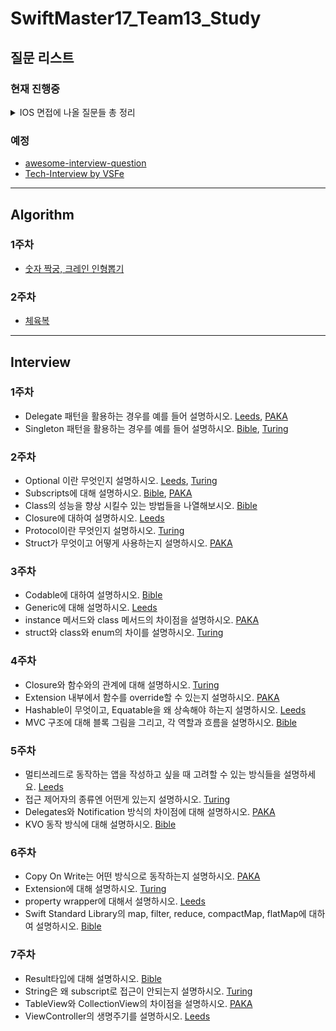 # SwiftMaster17_Team13_Study




## 질문 리스트

### 현재 진행중
<details><summary>IOS 면접에 나올 질문들 총 정리
</summary>

 - [Jercy님 IOS 면접질문 레포](https://github.com/JeaSungLEE/iOSInterviewquestions)   

## iOS
- Bounds 와 Frame 의 차이점을 설명하시오.
- 실제 디바이스가 없을 경우 개발 환경에서 할 수 있는 것과 없는 것을 설명하시오.
- 앱의 콘텐츠나 데이터 자체를 저장/보관하는 특별한 객체를 무엇이라고 하는가?
- 앱 화면의 콘텐츠를 표시하는 로직과 관리를 담당하는 객체를 무엇이라고 하는가?
- App thinning에 대해서 설명하시오.
###
- 앱이 시작할 때 main.c 에 있는 UIApplicationMain 함수에 의해서 생성되는 객체는 무엇인가?
- @Main에 대해서 설명하시오.
- 앱이 foreground에 있을 때와 background에 있을 때 어떤 제약사항이 있나요?
- 상태 변화에 따라 다른 동작을 처리하기 위한 앱델리게이트 메서드들을 설명하시오.
- 앱이 In-Active 상태가 되는 시나리오를 설명하시오.
- scene delegate에 대해 설명하시오.
- UIApplication 객체의 컨트롤러 역할은 어디에 구현해야 하는가?
- App의 Not running, Inactive, Active, Background, Suspended에 대해 설명하시오.
###
- NSOperationQueue 와 GCD Queue 의 차이점을 설명하시오.
- GCD API 동작 방식과 필요성에 대해 설명하시오.
- Global DispatchQueue 의 Qos 에는 어떤 종류가 있는지, 각각 어떤 의미인지 설명하시오.
###
- iOS 앱을 만들고, User Interface를 구성하는 데 필수적인 프레임워크 이름은 무엇인가?
- Foundation Kit은 무엇이고 포함되어 있는 클래스들은 어떤 것이 있는지 설명하시오.
- Delegate란 무엇인지 설명하고, retain 되는지 안되는지 그 이유를 함께 설명하시오.
- NotificationCenter 동작 방식과 활용 방안에 대해 설명하시오.
- UIKit 클래스들을 다룰 때 꼭 처리해야하는 애플리케이션 쓰레드 이름은 무엇인가?
- App Bundle의 구조와 역할에 대해 설명하시오.
- 모든 View Controller 객체의 상위 클래스는 무엇이고 그 역할은 무엇인가?
- 자신만의 Custom View를 만들려면 어떻게 해야하는지 설명하시오.
- View 객체에 대해 설명하시오.
- UIView 에서 Layer 객체는 무엇이고 어떤 역할을 담당하는지 설명하시오.
- UIWindow 객체의 역할은 무엇인가?
- UINavigationController 의 역할이 무엇인지 설명하시오.
- TableView를 동작 방식과 화면에 Cell을 출력하기 위해 최소한 구현해야 하는 DataSource 메서드를 설명하시오.
- 하나의 View Controller 코드에서 여러 TableView Controller 역할을 해야 할 경우 어떻게 구분해서 구현해야 하는지 설명하시오.
- setNeedsLayout와 setNeedsDisplay의 차이에 대해 설명하시오.
- stackView의 장점과 단점에 대해서 설명하시오.
###
- NSCache와 딕셔너리로 캐시를 구성했을때의 차이를 설명하시오.
- URLSession에 대해서 설명하시오.
- prepareForReuse에 대해서 설명하시오.
- 다크모드를 지원하는 방법에 대해 설명하시오.
- <s>ViewController의 생명주기를 설명하시오.</s>
- <s>TableView와 CollectionView의 차이점을 설명하시오.</s>

## Autolayout
- 오토레이아웃을 코드로 작성하는 방법은 무엇인가? (3가지)
- hugging, resistance에 대해서 설명하시오.
- Intrinsic Size에 대해서 설명하시오.
- 스토리보드를 이용했을때의 장단점을 설명하시오.
- Safearea에 대해서 설명하시오.
- Left Constraint 와 Leading Constraint 의 차이점을 설명하시오.

## Swift
- <s>struct와 class와 enum의 차이를 설명하시오.</s>
- <s>class의 성능을 향상 시킬수 있는 방법들을 나열해보시오.</s>
- <s>Copy On Write는 어떤 방식으로 동작하는지 설명하시오.</s>
- Convenience init에 대해 설명하시오.
- AnyObject에 대해 설명하시오.
- <s>Optional 이란 무엇인지 설명하시오.</s>
- <s>Struct 가 무엇이고 어떻게 사용하는지 설명하시오.</s>
- <s>Subscripts에 대해 설명하시오.</s>
- <s>String은 왜 subscript로 접근이 안되는지 설명하시오.</s>
- <s>instance 메서드와 class 메서드의 차이점을 설명하시오.</s>
- <s>class 메서드와 static 메서드의 차이점을 설명하시오.</s>
- <s>Delegate 패턴을 활용하는 경우를 예를 들어 설명하시오.</s>
- <s>Singleton 패턴을 활용하는 경우를 예를 들어 설명하시오.</s>
- <s>KVO 동작 방식에 대해 설명하시오.</s>
- <s>Delegates와 Notification 방식의 차이점에 대해 설명하시오.</s>
- <s>멀티 쓰레드로 동작하는 앱을 작성하고 싶을 때 고려할 수 있는 방식들을 설명하시오.</s>
- <s>MVC 구조에 대해 블록 그림을 그리고, 각 역할과 흐름을 설명하시오.</s>
- <s>프로토콜이란 무엇인지 설명하시오.</s>
- Protocol Oriented Programming과 Object Oriented Programming의 차이점을 설명하시오.
- <s>Hashable이 무엇이고, Equatable을 왜 상속해야 하는지 설명하시오.</s>
- mutating 키워드에 대해 설명하시오.
- 탈출 클로저에 대하여 설명하시오.
- <s>Extension에 대해 설명하시오.</s>
- <s>Extension 내부에서 함수를 override할 수 있는지 설명하시오.</s>
- <s>접근 제어자의 종류엔 어떤게 있는지 설명하시오.</s>
- defer란 무엇인지 설명하시오.
- defer가 호출되는 순서는 어떻게 되고, defer가 호출되지 않는 경우를 설명하시오.
- <s>property wrapper에 대해서 설명하시오.</s>
- <s>Generic에 대해 설명하시오.</s>
- some 키워드에 대해 설명하시오.
- <s>Result타입에 대해 설명하시오.</s>
- <s>Codable에 대하여 설명하시오.</s>
- <s>Closure에 대하여 설명하시오.</s>
- <s>Closure와 함수와의 관계에 대해 설명하시오.</s>

## ARC
- ARC란 무엇인지 설명하시오.
- Retain Count 방식에 대해 설명하시오.
- Strong 과 Weak 참조 방식에 대해 설명하시오.
- 순환 참조에 대하여 설명하시오.
- 강한 순환 참조 (Strong Reference Cycle) 는 어떤 경우에 발생하는지 설명하시오.

## Functional Programming
- 순수함수란 무엇인지 설명하시오.
- 함수형 프로그래밍이 무엇인지 설명하시오.
- 고차 함수가 무엇인지 설명하시오.
- <s>Swift Standard Library의 map, filter, reduce, compactMap, flatMap에 대하여 설명하시오.</s>

## Architecture
- MVVM, MVI, Ribs, VIP 등 자신이 알고있는 아키텍쳐를 설명하시오.
- 의존성 주입에 대하여 설명하시오.

## SwiftUI
- @State에 대해서 설명하시오.

## Combine
- PassthroughSubject에 대해서 설명하시오
- @Published에 대해서 설명하시오
- AnyCancellable에 대해서 설명하시오
- sink에 대해서 설명하시오
- throttle과 debounce의 차이점을 설명하시오.
- Data를 Binding 하는 방법에 대해서 설명하시오.

# Optional
아래부터는 추가로 공부를 하면 좋을 내용들입니다.

Objective-c나 rx는 회사, 팀마다 사용하는곳이 차이가있고 신입이나 주니어기준으로 필수라고 여겨지지않기에 옵셔널에 추가하였습니다.

## Rx
- Reactive Programming이 무엇인지 설명하시오.
- RxSwift를 왜 사용하는지 설명하시오.
- RxSwift의 단점을 설명하시오.
- RxSwift에서 Hot Observable과 Cold Observable의 차이를 설명하시오.
- Subject의 종류와 차이점에 대해 설명하시오.
- Subject와 Driver의 차이를 설명하시오.
- Single, Completable, Maybe의 차이점에 대해 설명하고, 언제 적용하면 좋을지 설명하시오.

## MRC
- ARC 대신 Manual Reference Count 방식으로 구현할 때 꼭 사용해야 하는 메서드들을 쓰고 역할을 설명하시오.
- retain 과 assign 의 차이점을 설명하시오.
- 특정 객체를 autorelease 하기 위해 필요한 사항과 과정을 설명하시오.
- Autorelease Pool을 사용해야 하는 상황을 두 가지 이상 예로 들어 설명하시오. 
- 다음 코드를 실행하면 어떤 일이 발생할까 추측해서 설명하시오.
Ball *ball = [[[[Ball alloc] init] autorelease] autorelease];

## Advanced
- method swizzling이 무엇이고, 어떨 때 사용하는지 설명하시오.
- NSCoder 클래스는 어떤 상황에서 어떻게 써야 하는지 설명하시오.
- Responder Chain 구조에 대해 설명하고, First Responder 역할에 대해 설명하시오.
- NSObject부터 UIButton 까지 상속 과정의 계층과 역할을 설명하시오.
- shallow copy와 deep copy의 차이점을 설명하시오.
- Push Notification 방식에 대해 설명하시오.
- Foundation 과 Core Foundation 프레임워크의 차이점을 설명하시오.
- NSURLConnection 에서 사용하는 Delegate 메서드들에 대해 설명하시오.
- Synchronous 방식과 Asynchronous 방식으로 URL Connection을 처리할 경우의 장단점을 비교하시오.
- Plist 파일 구조와 Plist 파일에 저장된 데이터를 다루기 적합한 클래스를 설명하시오.
- Core Data와 Sqlite 같은 데이터 베이스의 차이점을 설명하시오.
- JSON 데이터를 처리하는 방식과 파서, 객체 변환 방식에 대해 설명하시오.
- 웹 서버와 HTTP 연결을 사용해서 데이터를 주거나 받으려면 사용해야 하는 클래스와 동작을 설명하시오.
- Protocol에서는 왜 var만 되는지 설명하시요.
- DispatchQueue.main.sync를 사용하는 상황을 설명하시오.
- Run Loops에 대해 설명하시오.

## Objective-C
- Swift의 클로저와 Objective-C의 블록은 어떤 차이가 있는가?
- Mutable 객체과 Immutable 객체는 어떤것이 있는지 예를 들고, 차이점을 설명하시오.
- dynamic과 property 의미와 차이를 설명하시오.
- @property로 선언한 NSString* title 의 getter/setter 메서드를 구현해보시오.
- @property에서 atomic과 nonatomic 차이점을 설명하고, 어떤것이 안전한지, 어느것이 기본인지 설명하시오.
- @property로 선언한다는 것의 의미를 설명하고, .h에 넣을 경우와 .m에 넣을 경우 차이점을 설명하시오.
- -performSelector:withObject:afterDelay: 메시지를 보내면 인자값의 객체는 retain되는가? 그 이유를 함께 설명하시오.
- Objective-C 에서 캡슐화된 데이터를 접근하기 위한 방법들을 설명하시오.
- Fast Enumeration 이란 무엇인지 설명하시오. 
- unnamed category 방식에 대해 설명하시오.
- Category 확장과 Subclass 확장의 차이점을 설명하시오.
- Category 방식에 대해 설명하시오.
- Objective-C 에서 Protocol 이란 무엇인지 설명하시오.
- Objective-C++ 방식이 무엇인지 설명하고, 어떤 경우 사용해야 하는지 설명하시오.
</details>

### 예정

- [awesome-interview-question](https://github.com/DopplerHQ/awesome-interview-questions)
- [Tech-Interview by VSFe](https://github.com/VSFe/Tech-Interview)

-----------
## Algorithm
### 1주차
- [숫자 짝궁, 크레인 인형뽑기](https://github.com/OpenBible3438/SwiftMaster17_Team13_Study/milestone/1)
### 2주차
- [체육복](https://github.com/OpenBible3438/SwiftMaster17_Team13_Study/milestone/2)

------------
## Interview

### 1주차
- Delegate 패턴을 활용하는 경우를 예를 들어 설명하시오. 
[Leeds](https://github.com/OpenBible3438/SwiftMaster17_Team13_CS_Study/tree/main/iOS/1%EC%A3%BC%EC%B0%A8/Delegate%20%ED%8C%A8%ED%84%B4%EC%9D%84%20%ED%99%9C%EC%9A%A9%ED%95%98%EB%8A%94%20%EA%B2%BD%EC%9A%B0%EB%A5%BC%20%EC%98%88%EB%A5%BC%20%EB%93%A4%EC%96%B4%20%EC%84%A4%EB%AA%85%ED%95%98%EC%8B%9C%EC%98%A4/Leeds), [PAKA](https://github.com/OpenBible3438/SwiftMaster17_Team13_CS_Study/tree/main/iOS/1%EC%A3%BC%EC%B0%A8/Delegate%20%ED%8C%A8%ED%84%B4%EC%9D%84%20%ED%99%9C%EC%9A%A9%ED%95%98%EB%8A%94%20%EA%B2%BD%EC%9A%B0%EB%A5%BC%20%EC%98%88%EB%A5%BC%20%EB%93%A4%EC%96%B4%20%EC%84%A4%EB%AA%85%ED%95%98%EC%8B%9C%EC%98%A4/PAKA)
- Singleton 패턴을 활용하는 경우를 예를 들어 설명하시오. 
[Bible](https://github.com/OpenBible3438/SwiftMaster17_Team13_CS_Study/tree/main/iOS/1%EC%A3%BC%EC%B0%A8/Singleton%20%ED%8C%A8%ED%84%B4%EC%9D%84%20%ED%99%9C%EC%9A%A9%ED%95%98%EB%8A%94%20%EA%B2%BD%EC%9A%B0%EB%A5%BC%20%EC%98%88%EB%A5%BC%20%EB%93%A4%EC%96%B4%20%EC%84%A4%EB%AA%85%ED%95%98%EC%8B%9C%EC%98%A4/Bible), [Turing](https://github.com/OpenBible3438/SwiftMaster17_Team13_CS_Study/tree/main/iOS/1%EC%A3%BC%EC%B0%A8/Singleton%20%ED%8C%A8%ED%84%B4%EC%9D%84%20%ED%99%9C%EC%9A%A9%ED%95%98%EB%8A%94%20%EA%B2%BD%EC%9A%B0%EB%A5%BC%20%EC%98%88%EB%A5%BC%20%EB%93%A4%EC%96%B4%20%EC%84%A4%EB%AA%85%ED%95%98%EC%8B%9C%EC%98%A4/Turing)

### 2주차
- Optional 이란 무엇인지 설명하시오. 
[Leeds](https://github.com/OpenBible3438/SwiftMaster17_Team13_CS_Study/tree/main/iOS/2%EC%A3%BC%EC%B0%A8/Team/Optional%20%EC%9D%B4%EB%9E%80%20%EB%AC%B4%EC%97%87%EC%9D%B8%EC%A7%80%20%EC%84%A4%EB%AA%85%ED%95%98%EC%8B%9C%EC%98%A4/Leeds), [Turing](https://github.com/OpenBible3438/SwiftMaster17_Team13_CS_Study/tree/main/iOS/2%EC%A3%BC%EC%B0%A8/Team/Optional%20%EC%9D%B4%EB%9E%80%20%EB%AC%B4%EC%97%87%EC%9D%B8%EC%A7%80%20%EC%84%A4%EB%AA%85%ED%95%98%EC%8B%9C%EC%98%A4/Turing)
- Subscripts에 대해 설명하시오. 
[Bible](https://github.com/OpenBible3438/SwiftMaster17_Team13_CS_Study/tree/main/iOS/2%EC%A3%BC%EC%B0%A8/Team/Subscripts%EC%97%90%20%EB%8C%80%ED%95%B4%20%EC%84%A4%EB%AA%85%ED%95%98%EC%8B%9C%EC%98%A4/Bible), [PAKA](https://github.com/OpenBible3438/SwiftMaster17_Team13_CS_Study/tree/main/iOS/2%EC%A3%BC%EC%B0%A8/Team/Subscripts%EC%97%90%20%EB%8C%80%ED%95%B4%20%EC%84%A4%EB%AA%85%ED%95%98%EC%8B%9C%EC%98%A4/PAKA)
- Class의 성능을 향상 시킬수 있는 방법들을 나열해보시오. 
[Bible](https://github.com/OpenBible3438/SwiftMaster17_Team13_CS_Study/tree/main/iOS/2%EC%A3%BC%EC%B0%A8/Personal/Class%EC%9D%98%20%EC%84%B1%EB%8A%A5%EC%9D%84%20%ED%96%A5%EC%83%81%20%EC%8B%9C%ED%82%AC%EC%88%98%20%EC%9E%88%EB%8A%94%20%EB%B0%A9%EB%B2%95%EB%93%A4%EC%9D%84%20%EB%82%98%EC%97%B4%ED%95%B4%EB%B3%B4%EC%8B%9C%EC%98%A4/Bible)
- Closure에 대하여 설명하시오. 
[Leeds](https://github.com/OpenBible3438/SwiftMaster17_Team13_CS_Study/tree/main/iOS/2%EC%A3%BC%EC%B0%A8/Personal/Closure%EC%97%90%20%EB%8C%80%ED%95%98%EC%97%AC%20%EC%84%A4%EB%AA%85%ED%95%98%EC%8B%9C%EC%98%A4/Leeds)
- Protocol이란 무엇인지 설명하시오. 
[Turing](https://github.com/OpenBible3438/SwiftMaster17_Team13_CS_Study/tree/main/iOS/2%EC%A3%BC%EC%B0%A8/Personal/Protocol%EC%9D%B4%EB%9E%80%20%EB%AC%B4%EC%97%87%EC%9D%B8%EC%A7%80%20%EC%84%A4%EB%AA%85%ED%95%98%EC%8B%9C%EC%98%A4/Turing)
- Struct가 무엇이고 어떻게 사용하는지 설명하시오. 
[PAKA](https://github.com/OpenBible3438/SwiftMaster17_Team13_CS_Study/tree/main/iOS/2%EC%A3%BC%EC%B0%A8/Personal/Struct%EA%B0%80%20%EB%AC%B4%EC%97%87%EC%9D%B4%EA%B3%A0%20%EC%96%B4%EB%96%BB%EA%B2%8C%20%EC%82%AC%EC%9A%A9%ED%95%98%EB%8A%94%EC%A7%80%20%EC%84%A4%EB%AA%85%ED%95%98%EC%8B%9C%EC%98%A4/PAKA)

### 3주차
- Codable에 대하여 설명하시오. 
[Bible](https://github.com/OpenBible3438/SwiftMaster17_Team13_Study/tree/main/iOS/3%EC%A3%BC%EC%B0%A8/Codable%EC%97%90%20%EB%8C%80%ED%95%98%EC%97%AC%20%EC%84%A4%EB%AA%85%ED%95%98%EC%8B%9C%EC%98%A4/Bible)
- Generic에 대해 설명하시오. 
[Leeds](https://github.com/OpenBible3438/SwiftMaster17_Team13_Study/tree/main/iOS/3%EC%A3%BC%EC%B0%A8/Generic%EC%97%90%20%EB%8C%80%ED%95%B4%20%EC%84%A4%EB%AA%85%ED%95%98%EC%8B%9C%EC%98%A4/Leeds)
- instance 메서드와 class 메서드의 차이점을 설명하시오. 
[PAKA](https://github.com/OpenBible3438/SwiftMaster17_Team13_Study/tree/main/iOS/3%EC%A3%BC%EC%B0%A8/instance%20%EB%A9%94%EC%84%9C%EB%93%9C%EC%99%80%20class%20%EB%A9%94%EC%84%9C%EB%93%9C%EC%9D%98%20%EC%B0%A8%EC%9D%B4%EC%A0%90%EC%9D%84%20%EC%84%A4%EB%AA%85%ED%95%98%EC%8B%9C%EC%98%A4/PAKA)
- struct와 class와 enum의 차이를 설명하시오. 
[Turing](https://github.com/OpenBible3438/SwiftMaster17_Team13_Study/tree/main/iOS/3%EC%A3%BC%EC%B0%A8/struct%EC%99%80%20class%EC%99%80%20enum%EC%9D%98%20%EC%B0%A8%EC%9D%B4%EB%A5%BC%20%EC%84%A4%EB%AA%85%ED%95%98%EC%8B%9C%EC%98%A4/Turing)

### 4주차
- Closure와 함수와의 관계에 대해 설명하시오.
[Turing](https://github.com/OpenBible3438/SwiftMaster17_Team13_Study/tree/main/iOS/4%EC%A3%BC%EC%B0%A8/Closure%EC%99%80%20%ED%95%A8%EC%88%98%EC%99%80%EC%9D%98%20%EA%B4%80%EA%B3%84%EC%97%90%20%EB%8C%80%ED%95%B4%20%EC%84%A4%EB%AA%85%ED%95%98%EC%8B%9C%EC%98%A4/Turing)
- Extension 내부에서 함수를 override할 수 있는지 설명하시오.
[PAKA](https://github.com/OpenBible3438/SwiftMaster17_Team13_Study/tree/main/iOS/4%EC%A3%BC%EC%B0%A8/Extension%20%EB%82%B4%EB%B6%80%EC%97%90%EC%84%9C%20%ED%95%A8%EC%88%98%EB%A5%BC%20override%ED%95%A0%20%EC%88%98%20%EC%9E%88%EB%8A%94%EC%A7%80%20%EC%84%A4%EB%AA%85%ED%95%98%EC%8B%9C%EC%98%A4/PAKA)
- Hashable이 무엇이고, Equatable을 왜 상속해야 하는지 설명하시오.
[Leeds](https://github.com/OpenBible3438/SwiftMaster17_Team13_Study/tree/main/iOS/4%EC%A3%BC%EC%B0%A8/Hashable%EC%9D%B4%20%EB%AC%B4%EC%97%87%EC%9D%B4%EA%B3%A0%2C%20Equatable%EC%9D%84%20%EC%99%9C%20%EC%83%81%EC%86%8D%ED%95%B4%EC%95%BC%20%ED%95%98%EB%8A%94%EC%A7%80%20%EC%84%A4%EB%AA%85%ED%95%98%EC%8B%9C%EC%98%A4/Leeds)
- MVC 구조에 대해 블록 그림을 그리고, 각 역할과 흐름을 설명하시오.
[Bible](https://github.com/OpenBible3438/SwiftMaster17_Team13_Study/tree/main/iOS/4%EC%A3%BC%EC%B0%A8/MVC%20%EA%B5%AC%EC%A1%B0%EC%97%90%20%EB%8C%80%ED%95%B4%20%EB%B8%94%EB%A1%9D%20%EA%B7%B8%EB%A6%BC%EC%9D%84%20%EA%B7%B8%EB%A6%AC%EA%B3%A0%2C%20%EA%B0%81%20%EC%97%AD%ED%95%A0%EA%B3%BC%20%ED%9D%90%EB%A6%84%EC%9D%84%20%EC%84%A4%EB%AA%85%ED%95%98%EC%8B%9C%EC%98%A4/Bible)

### 5주차
- 멀티쓰레드로 동작하는 앱을 작성하고 싶을 때 고려할 수 있는 방식들을 설명하세요.
[Leeds](https://github.com/OpenBible3438/SwiftMaster17_Team13_Study/tree/main/iOS/5%EC%A3%BC%EC%B0%A8/%EB%A9%80%ED%8B%B0%EC%93%B0%EB%A0%88%EB%93%9C%EB%A1%9C%20%EB%8F%99%EC%9E%91%ED%95%98%EB%8A%94%20%EC%95%B1%EC%9D%84%20%EC%9E%91%EC%84%B1%ED%95%98%EA%B3%A0%20%EC%8B%B6%EC%9D%84%20%EB%95%8C%20%EA%B3%A0%EB%A0%A4%ED%95%A0%20%EC%88%98%20%EC%9E%88%EB%8A%94%20%EB%B0%A9%EC%8B%9D%EB%93%A4%EC%9D%84%20%EC%84%A4%EB%AA%85/Leeds)
- 접근 제어자의 종류엔 어떤게 있는지 설명하시오.
[Turing](https://github.com/OpenBible3438/SwiftMaster17_Team13_Study/tree/main/iOS/5%EC%A3%BC%EC%B0%A8/%EC%A0%91%EA%B7%BC%20%EC%A0%9C%EC%96%B4%EC%9E%90%EC%9D%98%20%EC%A2%85%EB%A5%98%EC%97%94%20%EC%96%B4%EB%96%A4%EA%B2%8C%20%EC%9E%88%EB%8A%94%EC%A7%80%20%EC%84%A4%EB%AA%85%ED%95%98%EC%8B%9C%EC%98%A4./Turing)
- Delegates와 Notification 방식의 차이점에 대해 설명하시오.
[PAKA](https://github.com/OpenBible3438/SwiftMaster17_Team13_Study/tree/main/iOS/5%EC%A3%BC%EC%B0%A8/Delegates%EC%99%80%20Notification%20%EB%B0%A9%EC%8B%9D%EC%9D%98%20%EC%B0%A8%EC%9D%B4%EC%A0%90%EC%97%90%20%EB%8C%80%ED%95%B4%20%EC%84%A4%EB%AA%85%ED%95%98%EC%8B%9C%EC%98%A4./PAKA)
- KVO 동작 방식에 대해 설명하시오.
[Bible](https://github.com/OpenBible3438/SwiftMaster17_Team13_Study/tree/main/iOS/5%EC%A3%BC%EC%B0%A8/KVO%20%EB%8F%99%EC%9E%91%20%EB%B0%A9%EC%8B%9D%EC%97%90%20%EB%8C%80%ED%95%B4%20%EC%84%A4%EB%AA%85%ED%95%98%EC%8B%9C%EC%98%A4./Bible)

### 6주차
- Copy On Write는 어떤 방식으로 동작하는지 설명하시오.
[PAKA](https://github.com/OpenBible3438/SwiftMaster17_Team13_Study/tree/main/iOS/6%EC%A3%BC%EC%B0%A8/Copy%20On%20Write%EB%8A%94%20%EC%96%B4%EB%96%A4%20%EB%B0%A9%EC%8B%9D%EC%9C%BC%EB%A1%9C%20%EB%8F%99%EC%9E%91%ED%95%98%EB%8A%94%EC%A7%80%20%EC%84%A4%EB%AA%85%ED%95%98%EC%8B%9C%EC%98%A4./PAKA)
- Extension에 대해 설명하시오.
[Turing](https://github.com/OpenBible3438/SwiftMaster17_Team13_Study/tree/main/iOS/6%EC%A3%BC%EC%B0%A8/Extension%EC%97%90%20%EB%8C%80%ED%95%B4%20%EC%84%A4%EB%AA%85%ED%95%98%EC%8B%9C%EC%98%A4./Turing)
- property wrapper에 대해서 설명하시오.
[Leeds](https://github.com/OpenBible3438/SwiftMaster17_Team13_Study/tree/main/iOS/6%EC%A3%BC%EC%B0%A8/property%20wrapper%EC%97%90%20%EB%8C%80%ED%95%B4%EC%84%9C%20%EC%84%A4%EB%AA%85%ED%95%98%EC%8B%9C%EC%98%A4./Leeds)
- Swift Standard Library의 map, filter, reduce, compactMap, flatMap에 대하여 설명하시오.
[Bible](https://github.com/OpenBible3438/SwiftMaster17_Team13_Study/tree/main/iOS/6%EC%A3%BC%EC%B0%A8/Swift%20Standard%20Library%EC%97%90%20%EB%8C%80%ED%95%B4%20%EC%84%A4%EB%AA%85%ED%95%98%EC%8B%9C%EC%98%A4./Bible)

### 7주차
- Result타입에 대해 설명하시오.
[Bible](https://github.com/OpenBible3438/SwiftMaster17_Team13_Study/tree/main/iOS/7%EC%A3%BC%EC%B0%A8/Result%ED%83%80%EC%9E%85%EC%97%90%20%EB%8C%80%ED%95%B4%20%EC%84%A4%EB%AA%85%ED%95%98%EC%8B%9C%EC%98%A4./Bible)
- String은 왜 subscript로 접근이 안되는지 설명하시오.
[Turing](https://github.com/OpenBible3438/SwiftMaster17_Team13_Study/tree/main/iOS/7%EC%A3%BC%EC%B0%A8/String%EC%9D%80%20%EC%99%9C%20subscript%EB%A1%9C%20%EC%A0%91%EA%B7%BC%EC%9D%B4%20%EC%95%88%EB%90%98%EB%8A%94%EC%A7%80%20%EC%84%A4%EB%AA%85%ED%95%98%EC%8B%9C%EC%98%A4./Turing)
- TableView와 CollectionView의 차이점을 설명하시오.
[PAKA](https://github.com/OpenBible3438/SwiftMaster17_Team13_Study/tree/main/iOS/7%EC%A3%BC%EC%B0%A8/TableView%EC%99%80%20CollectionView%EC%9D%98%20%EC%B0%A8%EC%9D%B4%EC%A0%90%EC%9D%84%20%EC%84%A4%EB%AA%85%ED%95%98%EC%8B%9C%EC%98%A4/PAKA)
- ViewController의 생명주기를 설명하시오.
[Leeds](https://github.com/OpenBible3438/SwiftMaster17_Team13_Study/tree/main/iOS/7%EC%A3%BC%EC%B0%A8/ViewController%EC%9D%98%20%EC%83%9D%EB%AA%85%EC%A3%BC%EA%B8%B0%EB%A5%BC%20%EC%84%A4%EB%AA%85%ED%95%98%EC%8B%9C%EC%98%A4./Leeds)
